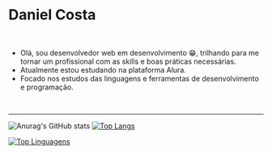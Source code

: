 # Daniel Costa
<br>

-   Olá, sou desenvolvedor web em desenvolvimento :grin:, trilhando para me tornar um profissional com as skills e boas práticas necessárias.
-   Atualmente estou estudando na plataforma Alura.
-   Focado nos estudos das linguagens e ferramentas de desenvolvimento e programação.<br> 
 <br>
 <hr>
 
![Anurag's GitHub stats](https://github-readme-stats.vercel.app/api?username=danielcosta010&show_icons=true&theme=github_dark) [![Top Langs](https://github-readme-stats.vercel.app/api/top-langs/?username=danielcosta010&layout=compact&theme=github_dark)](https://danielcosta010.github.io/portfolio/)

[![Top Linguagens](https://github-readme-stats.vercel.app/api/top-langs/?username=danielcosta010&layout=compact)](https://github.com/anuraghazra/github-readme-stats)
